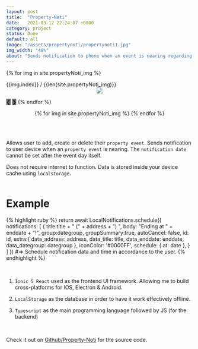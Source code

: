```yaml
---
layout: post
title:  "Property-Noti"
date:   2021-03-12 22:24:07 +0800
category: project
status: Done
default: all
image: "/assets/propertynoti/propertynoti1.jpg"
img_width: "40%"
about: "Sends notification to phone when an event is nearing regarding properties."
---
```


<div class="slideshow-container">

 {% for img in site.propertyNoti_img %}
  <div class="mySlides fade">
    <div class="numbertext">{{img.index}} / {{len(site.propertyNoti_img)}}</div>
    <div style="width: 100%; text-align: center;">
      <img src="/assets/propertynoti/{{img.img_name}}" style="width: {{img.width}}">
    </div>
  </div>

  <a style="background-color: #717171;" class="prev" onclick="plusSlides(-1)">❮</a>
  <a style="background-color: #717171;" class="next" onclick="plusSlides(1)">❯</a>
 {% endfor %}

</div>

<div style="text-align:center">
  {% for img in site.propertyNoti_img %}
    <span class="dot" onclick="currentSlide({{img.index}})"></span> 
  {% endfor %}
</div>


<br><br>

Allows user to add, create or delete their `property event`. Sends notification to user device when an `property event` is nearing. The `notification date` cannot be set after the event day itself.

Does not require internet to function. Data is stored inside your device cache using `localstorage`.
<br><br>


# Example
{% highlight ruby %}
 return await LocalNotifications.schedule({
        notifications: [
            {
                title:title + " (" + address + ") ",
                body: "Ending at " + enddate + "!",
                group:dategroup,
                groupSummary:true,
                autoCancel: false,
                id: id,
                extra:{
                    data_address: address,
                    data_title: title,
                    data_enddate: enddate,
                    data_dategroup: dategroup
                },
                iconColor: '#0000FF',
                schedule: { at: date }, 
            }
        ]
    })
#=> Schedule notification data and time in accordance to the user.
{% endhighlight %}

<br>

1. `Ionic 5 React` used as the frontend UI framework. Allowing me to build cross-platforms for IOS, Electron & Android.

1. `LocalStorage` as the database in order to have it work effectively offline.

1. `Typescript` as the main programming language followed by JS (for the backend)

<br>

Check it out on [Github/Property-Noti][github] for the source code.

[github]: https://github.com/LamJingJie/property-noti


<link rel="stylesheet" type="text/css" href="/exproject-portfolio/style/propertynoti/propertynoti.css">
<script src="/exproject-portfolio/style/propertynoti/propertynoti.js"></script>